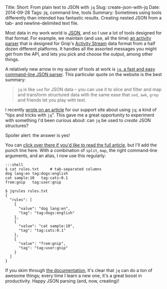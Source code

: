 Title: Short: From plain text to JSON with <code>jq</code>
Slug: create-json-with-jq
Date: 2014-09-28
Tags: jq, command line, tools 
Summary: Sometimes using tools differently than intended has fantastic results. Creating nested JSON from a tab- and newline-delimited text file. 


Most data in my work world is [JSON](http://www.json.org/), and so I use a lot of tools designed for that format. For example, we maintain (and use, all the time) [an activity parser](https://pypi.python.org/pypi/gnacs/) that is designed for Gnip's [Activity Stream](http://en.wikipedia.org/wiki/Activity_Streams_(format)) data format from a half dozen different platforms. It handles all the assorted messages you might get from the API, and lets you pick and choose the output, among other things. 

A relatively new arrow in my quiver of tools at work is [``jq``, a fast and easy command-line JSON parser](http://stedolan.github.io/jq/). This particular quote on the website is the best summary:

> ``jq`` is like ``sed`` for JSON data – you can use it to slice and filter and map and transform structured data with the same ease that ``sed``, ``awk``, ``grep`` and friends let you play with text.  

I recently [wrote on an article](http://support.gnip.com/articles/data-and-rule-management-with-jq.html) for our support site about using ``jq``; a kind of "tips and tricks with ``jq``". This gave me a great opportunity to experiment with something I'd been curious about: can ``jq`` be used to *create* JSON structures?  

Spoiler alert: the answer is yes! 

You can [click over there if you'd like to read the full article](http://support.gnip.com/articles/data-and-rule-management-with-jq.html), but I'll add the punch line here. With a combination of ``split``, ``map``, the right command-line arguments, and an alias, I now use this regularly:

    :::shell
    $ cat rules.txt     # tab-separated columns
    dog lang:en	tag:dogs:english
    cat sample:10	tag:cats:0.1
    from:gnip	tag:user:gnip

    $ jqrules rules.txt
    {
      "rules": [
        {
          "value": "dog lang:en",
          "tag": "tag:dogs:english"
        },
        {
          "value": "cat sample:10",
          "tag": "tag:cats:0.1"
        },
        {
          "value": "from:gnip",
          "tag": "tag:user:gnip"
        }
      ]
    }

If you skim through [the documentation](http://stedolan.github.io/jq/manual/), it's clear that ``jq`` can do a ton of awesome things; every time I learn a new one, it's a great boost in productivity. Happy JSON parsing (and, now, creating)!

